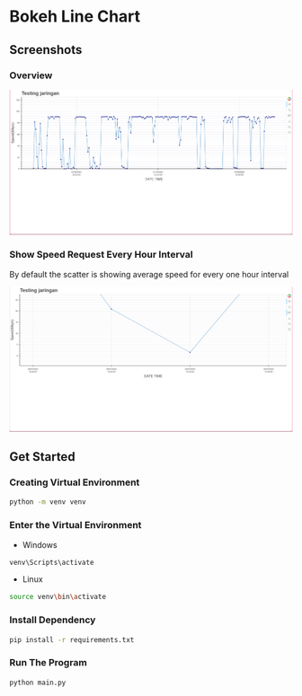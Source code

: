 # Bokeh Line Chart

## Screenshots

### Overview

![overview](./img/image-0.png)

### Show Speed Request Every Hour Interval

By default the scatter is showing average speed for every one hour interval

![overview](./img/image-1.png)

## Get Started

### Creating Virtual Environment

```sh
python -m venv venv
```

### Enter the Virtual Environment

- Windows

```powershell
venv\Scripts\activate
```

- Linux

```bash
source venv\bin\activate
```

### Install Dependency

```bash
pip install -r requirements.txt
```

### Run The Program

```bash
python main.py
```
